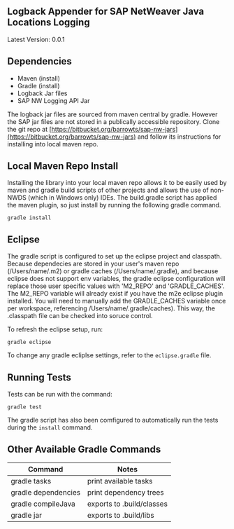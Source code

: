 
## Logback Appender for SAP NetWeaver Java Locations Logging ##

Latest Version: 0.0.1

## Dependencies ##

- Maven (install)
- Gradle (install)
- Logback Jar files
- SAP NW Logging API Jar

The logback jar files are sourced from maven central by gradle. However the SAP jar files are not stored in a publically accessible repository. Clone the git repo at [https://bitbucket.org/barrowts/sap-nw-jars](https://bitbucket.org/barrowts/sap-nw-jars) and follow its instructions for installing into local maven repo.


## Local Maven Repo Install ##

Installing the library into your local maven repo allows it to be easily used by maven and gradle build scripts of other projects and allows the use of non-NWDS (which in Windows only) IDEs. The build.gradle script has applied the maven plugin, so just install by running the following gradle command.

	gradle install

## Eclipse ##

The gradle script is configured to set up the eclipse project and classpath.
Because dependecies are stored in your user's maven repo (/Users/name/.m2) or gradle caches (/Users/name/.gradle), and because eclipse does not support env variables, the gradle eclipse configuration will replace those user specific values with 'M2_REPO' and 'GRADLE_CACHES'.
The M2_REPO variable will already exist if you have the m2e eclipse plugin installed. You will need to manually add the GRADLE_CACHES variable once per workspace, referencing /Users/name/.gradle/caches). This way, the .classpath file can be checked into soruce control.

To refresh the eclipse setup, run:

	gradle eclipse

To change any gradle ecliplse settings, refer to the `eclipse.gradle` file.

## Running Tests ##

Tests can be run with the command:
	
	gradle test
	
The gradle script has also been comfigured to automatically run the tests during the `install` command.

## Other Available Gradle Commands ##

| Command | Notes  |
|---------------|----------------|
| gradle tasks  |   print available tasks   |
| gradle dependencies  |   print dependency trees   |
| gradle compileJava  |   exports to .build/classes   |
| gradle jar |   exports to .build/libs   |

